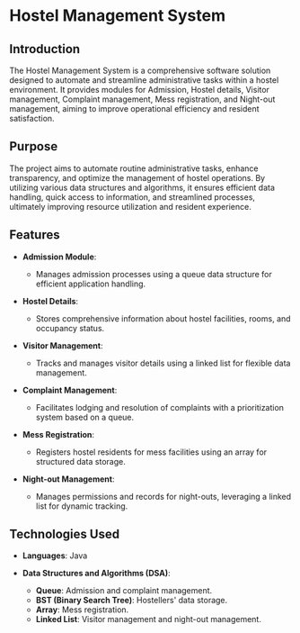 # Hostel Management System

## Introduction

The Hostel Management System is a comprehensive software solution designed to automate and streamline administrative tasks within a hostel environment. It provides modules for Admission, Hostel details, Visitor management, Complaint management, Mess registration, and Night-out management, aiming to improve operational efficiency and resident satisfaction.

## Purpose

The project aims to automate routine administrative tasks, enhance transparency, and optimize the management of hostel operations. By utilizing various data structures and algorithms, it ensures efficient data handling, quick access to information, and streamlined processes, ultimately improving resource utilization and resident experience.

## Features

- **Admission Module**:
  - Manages admission processes using a queue data structure for efficient application handling.

- **Hostel Details**:
  - Stores comprehensive information about hostel facilities, rooms, and occupancy status.

- **Visitor Management**:
  - Tracks and manages visitor details using a linked list for flexible data management.

- **Complaint Management**:
  - Facilitates lodging and resolution of complaints with a prioritization system based on a queue.

- **Mess Registration**:
  - Registers hostel residents for mess facilities using an array for structured data storage.

- **Night-out Management**:
  - Manages permissions and records for night-outs, leveraging a linked list for dynamic tracking.

## Technologies Used

- **Languages**: Java
  
- **Data Structures and Algorithms (DSA)**:
  - **Queue**: Admission and complaint management.
  - **BST (Binary Search Tree)**: Hostellers' data storage.
  - **Array**: Mess registration.
  - **Linked List**: Visitor management and night-out management.


